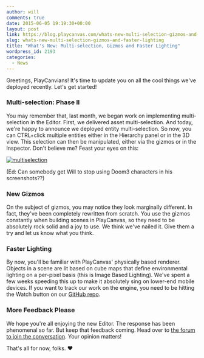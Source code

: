 ```yaml
---
author: will
comments: true
date: 2015-06-05 19:19:30+00:00
layout: post
link: https://blog.playcanvas.com/whats-new-multi-selection-gizmos-and-faster-lighting/
slug: whats-new-multi-selection-gizmos-and-faster-lighting
title: "What's New: Multi-selection, Gizmos and Faster Lighting"
wordpress_id: 2193
categories:
  - News
---
```


Greetings, PlayCanvians! It's time to update you on all the cool things we've deployed recently. Let's get started!

### Multi-selection: Phase II

You may remember that, last month, we began work on implementing multi-selection in the Editor. First, we delivered asset multi-selection. And today, we're happy to announce we deployed entity multi-selection. So now, you can CTRL+click multiple entities either in the Hierarchy panel or in the 3D view. This selection can then be manipulated, either via the gizmos or in the Inspector. Don't believe me? Feast your eyes on this:

[![multiselection](/assets/media/multiselection.gif)](/assets/media/multiselection.gif)

(Ed: Can somebody get Will to stop using Doom3 characters in his screenshots??)

### New Gizmos

On the subject of gizmos, you may notice they look marginally different. In fact, they've been completely rewritten from scratch. You use the gizmos constantly when building scenes in PlayCanvas, so they need to be absolutely rock solid and a joy to use. We think we've nailed it. Give them a try and let us know what you think.

### Faster Lighting

By now, you'll be familiar with PlayCanvas' physically based renderer. Objects in a scene are lit based on cube maps that define environmental lighting on a per-pixel basis (this is Image Based Lighting). We've spent a few weeks speeding this up to make it absolutely sing on lower-end mobile devices. If you want to track our work on the engine, you need to be hitting the Watch button on our [GitHub repo](https://github.com/playcanvas/engine).

### More Feedback Please

We hope you're all enjoying the new Editor. The response has been phenomenal so far. But keep that feedback coming. Head over to [the forum to join the conversation](https://forum.playcanvas.com/t/playcanvas-editor-feedback/616). Your opinion matters!

That's all for now, folks. ❤️
